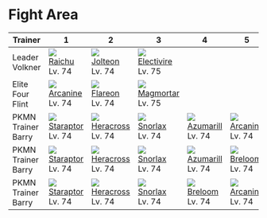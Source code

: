 # Fight Area

Trainer            | 1                                   | 2                                   | 3                                    | 4                                   | 5                                  | 6                                   | 
---                | ---                                 | ---                                 | ---                                  | ---                                 | ---                                | ---                                 | 
Leader Volkner     | ![][026]<br> [Raichu]<br> Lv. 74    | ![][135]<br> [Jolteon]<br> Lv. 74   | ![][466]<br> [Electivire]<br> Lv. 75 | &nbsp;                              | &nbsp;                             | &nbsp;                              | 
Elite Four Flint   | ![][059]<br> [Arcanine]<br> Lv. 74  | ![][136]<br> [Flareon]<br> Lv. 74   | ![][467]<br> [Magmortar]<br> Lv. 75  | &nbsp;                              | &nbsp;                             | &nbsp;                              | 
PKMN Trainer Barry | ![][398]<br> [Staraptor]<br> Lv. 74 | ![][214]<br> [Heracross]<br> Lv. 74 | ![][143]<br> [Snorlax]<br> Lv. 74    | ![][184]<br> [Azumarill]<br> Lv. 74 | ![][059]<br> [Arcanine]<br> Lv. 74 | ![][389]<br> [Torterra]<br> Lv. 75  | 
PKMN Trainer Barry | ![][398]<br> [Staraptor]<br> Lv. 74 | ![][214]<br> [Heracross]<br> Lv. 74 | ![][143]<br> [Snorlax]<br> Lv. 74    | ![][184]<br> [Azumarill]<br> Lv. 74 | ![][286]<br> [Breloom]<br> Lv. 74  | ![][392]<br> [Infernape]<br> Lv. 75 | 
PKMN Trainer Barry | ![][398]<br> [Staraptor]<br> Lv. 74 | ![][214]<br> [Heracross]<br> Lv. 74 | ![][143]<br> [Snorlax]<br> Lv. 74    | ![][286]<br> [Breloom]<br> Lv. 74   | ![][059]<br> [Arcanine]<br> Lv. 74 | ![][395]<br> [Empoleon]<br> Lv. 75  | 

[Raichu]: ../../pokemon_changes/026/
[Arcanine]: ../../pokemon_changes/059/
[Jolteon]: ../../pokemon_changes/135/
[Flareon]: ../../pokemon_changes/136/
[Snorlax]: ../../pokemon_changes/143/
[Azumarill]: ../../pokemon_changes/184/
[Heracross]: ../../pokemon_changes/214/
[Breloom]: ../../pokemon_changes/286/
[Torterra]: ../../pokemon_changes/389/
[Infernape]: ../../pokemon_changes/392/
[Empoleon]: ../../pokemon_changes/395/
[Staraptor]: ../../pokemon_changes/398/
[Electivire]: ../../pokemon_changes/466/
[Magmortar]: ../../pokemon_changes/467/
[026]: ../img/pokemon/026.png
[059]: ../img/pokemon/059.png
[135]: ../img/pokemon/135.png
[136]: ../img/pokemon/136.png
[143]: ../img/pokemon/143.png
[184]: ../img/pokemon/184.png
[214]: ../img/pokemon/214.png
[286]: ../img/pokemon/286.png
[389]: ../img/pokemon/389.png
[392]: ../img/pokemon/392.png
[395]: ../img/pokemon/395.png
[398]: ../img/pokemon/398.png
[466]: ../img/pokemon/466.png
[467]: ../img/pokemon/467.png
